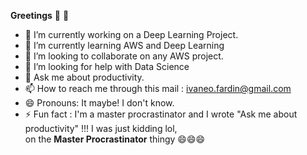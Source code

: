   **Greetings** 👋 👋 


- 🔭 I’m currently working on a Deep Learning Project.
- 🌱 I’m currently learning AWS and Deep Learning
- 👯 I’m looking to collaborate on any AWS project.
- 🤔 I’m looking for help with Data Science
- 💬 Ask me about productivity.
- 📫 How to reach me through this mail : ivaneo.fardin@gmail.com
- 😄 Pronouns: It maybe! I don't know.
- ⚡ Fun fact : I'm a master procrastinator and I wrote "Ask me about productivity" !!! 
     I was just kidding lol, <br>
     on the **Master Procrastinator** thingy 😄😄😄  


